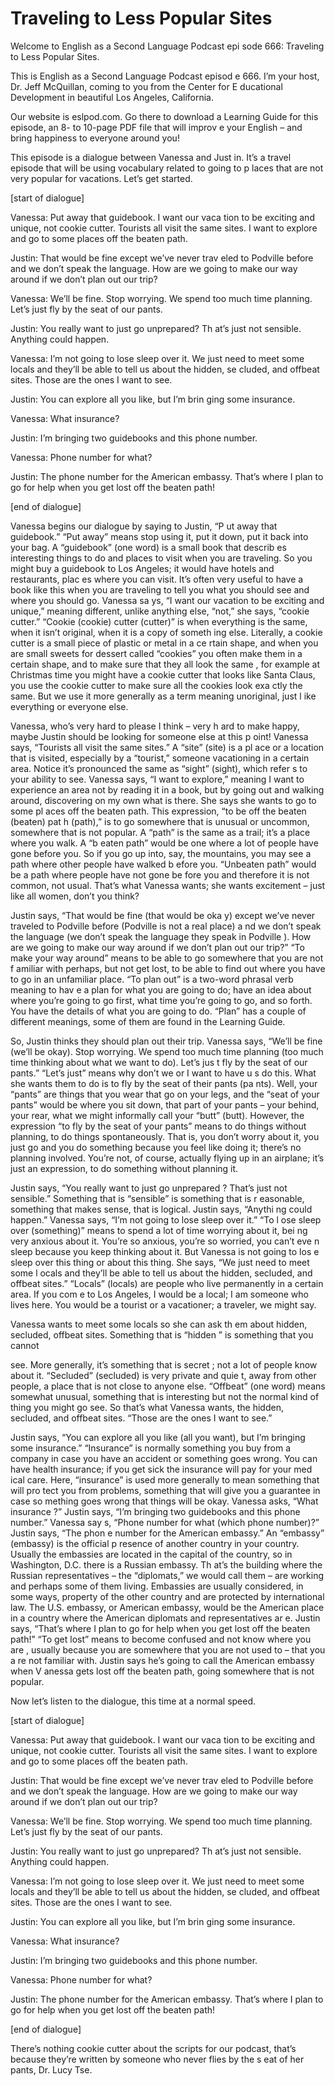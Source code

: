 # Traveling to Less Popular Sites

Welcome to English as a Second Language Podcast epi sode 666: Traveling to Less Popular Sites.

This is English as a Second Language Podcast episod e 666.  I’m your host, Dr. Jeff McQuillan, coming to you from the Center for E ducational Development in beautiful Los Angeles, California.

Our website is eslpod.com.  Go there to download a Learning Guide for this episode, an 8- to 10-page PDF file that will improv e your English – and bring happiness to everyone around you!

This episode is a dialogue between Vanessa and Just in.  It’s a travel episode that will be using vocabulary related to going to p laces that are not very popular for vacations.  Let’s get started.

[start of dialogue]

Vanessa:  Put away that guidebook.  I want our vaca tion to be exciting and unique, not cookie cutter.  Tourists all visit the same sites.  I want to explore and go to some places off the beaten path.

Justin:  That would be fine except we’ve never trav eled to Podville before and we don’t speak the language.  How are we going to make  our way around if we don’t plan out our trip?

Vanessa:  We’ll be fine.  Stop worrying.  We spend too much time planning. Let’s just fly by the seat of our pants.

Justin:  You really want to just go unprepared?  Th at’s just not sensible. Anything could happen.

Vanessa:  I’m not going to lose sleep over it.  We just need to meet some locals and they’ll be able to tell us about the hidden, se cluded, and offbeat sites.  Those are the ones I want to see.

Justin:  You can explore all you like, but I’m brin ging some insurance.

Vanessa:  What insurance?

Justin:  I’m bringing two guidebooks and this phone  number.

 Vanessa:  Phone number for what?

Justin:  The phone number for the American embassy.   That’s where I plan to go for help when you get lost off the beaten path!

[end of dialogue]

Vanessa begins our dialogue by saying to Justin, “P ut away that guidebook.” “Put away” means stop using it, put it down, put it  back into your bag.  A “guidebook” (one word) is a small book that describ es interesting things to do and places to visit when you are traveling.  So you  might buy a guidebook to Los Angeles; it would have hotels and restaurants, plac es where you can visit.  It’s often very useful to have a book like this when you  are traveling to tell you what you should see and where you should go.  Vanessa sa ys, “I want our vacation to be exciting and unique,” meaning different, unlike anything else, “not,” she says, “cookie cutter.”  “Cookie (cookie) cutter (cutter)”  is when everything is the same, when it isn’t original, when it is a copy of someth ing else.  Literally, a cookie cutter is a small piece of plastic or metal in a ce rtain shape, and when you are small sweets for dessert called “cookies” you often  make them in a certain shape, and to make sure that they all look the same , for example at Christmas time you might have a cookie cutter that looks like  Santa Claus, you use the cookie cutter to make sure all the cookies look exa ctly the same.  But we use it more generally as a term meaning unoriginal, just l ike everything or everyone else.

Vanessa, who’s very hard to please I think – very h ard to make happy, maybe Justin should be looking for someone else at this p oint!  Vanessa says, “Tourists all visit the same sites.”  A “site” (site) is a pl ace or a location that is visited, especially by a “tourist,” someone vacationing in a  certain area.  Notice it’s pronounced the same as “sight” (sight), which refer s to your ability to see. Vanessa says, “I want to explore,” meaning I want to experience an area not by reading it in a book, but by going out and walking around, discovering on my own what is there.  She says she wants to go to some pl aces off the beaten path. This expression, “to be off the beaten (beaten) pat h (path),” is to go somewhere that is unusual or uncommon, somewhere that is not popular.  A “path” is the same as a trail; it’s a place where you walk.  A “b eaten path” would be one where a lot of people have gone before you.  So if you go  up into, say, the mountains, you may see a path where other people have walked b efore you.  “Unbeaten path” would be a path where people have not gone be fore you and therefore it is not common, not usual.  That’s what Vanessa wants; she wants excitement – just like all women, don’t you think?

 Justin says, “That would be fine (that would be oka y) except we’ve never traveled to Podville before (Podville is not a real place) a nd we don’t speak the language (we don’t speak the language they speak in Podville ).  How are we going to make our way around if we don’t plan out our trip?”   “To make your way around” means to be able to go somewhere that you are not f amiliar with perhaps, but not get lost, to be able to find out where you have to go in an unfamiliar place.  “To plan out” is a two-word phrasal verb meaning to hav e a plan for what you are going to do; have an idea about where you’re going to go first, what time you’re going to go, and so forth.  You have the details of  what you are going to do. “Plan” has a couple of different meanings, some of them are found in the Learning Guide.

So, Justin thinks they should plan out their trip.  Vanessa says, “We’ll be fine (we’ll be okay).  Stop worrying.  We spend too much  time planning (too much time thinking about what we want to do).  Let’s jus t fly by the seat of our pants.” “Let’s just” means why don’t we or I want to have u s do this.  What she wants them to do is to fly by the seat of their pants (pa nts).  Well, your “pants” are things that you wear that go on your legs, and the “seat of your pants” would be where you sit down, that part of your pants – your behind, your rear, what we might informally call your “butt” (butt).  However,  the expression “to fly by the seat of your pants” means to do things without planning,  to do things spontaneously. That is, you don’t worry about it, you just go and you do something because you feel like doing it; there’s no planning involved.  You’re not, of course, actually flying up in an airplane; it’s just an expression, to do something without planning it.

Justin says, “You really want to just go unprepared ?  That’s just not sensible.” Something that is “sensible” is something that is r easonable, something that makes sense, that is logical.  Justin says, “Anythi ng could happen.”  Vanessa says, “I’m not going to lose sleep over it.”  “To l ose sleep over (something)” means to spend a lot of time worrying about it, bei ng very anxious about it. You’re so anxious, you’re so worried, you can’t eve n sleep because you keep thinking about it.  But Vanessa is not going to los e sleep over this thing or about this thing.  She says, “We just need to meet some l ocals and they’ll be able to tell us about the hidden, secluded, and offbeat sites.”  “Locals” (locals) are people who live permanently in a certain area.  If you com e to Los Angeles, I would be a local; I am someone who lives here.  You would be a  tourist or a vacationer; a traveler, we might say.

Vanessa wants to meet some locals so she can ask th em about hidden, secluded, offbeat sites.  Something that is “hidden ” is something that you cannot

see.  More generally, it’s something that is secret ; not a lot of people know about it.  “Secluded” (secluded) is very private and quie t, away from other people, a place that is not close to anyone else.  “Offbeat” (one word) means somewhat unusual, something that is interesting but not the normal kind of thing you might go see.  So that’s what Vanessa wants, the hidden, secluded, and offbeat sites. “Those are the ones I want to see.”

Justin says, “You can explore all you like (all you  want), but I’m bringing some insurance.”  “Insurance” is normally something you buy from a company in case you have an accident or something goes wrong.  You can have health insurance; if you get sick the insurance will pay for your med ical care.  Here, “insurance” is used more generally to mean something that will pro tect you from problems, something that will give you a guarantee in case so mething goes wrong that things will be okay.  Vanessa asks, “What insurance ?”  Justin says, “I’m bringing two guidebooks and this phone number.”  Vanessa say s, “Phone number for what (which phone number)?”  Justin says, “The phon e number for the American embassy.”  An “embassy” (embassy) is the official p resence of another country in your country.  Usually the embassies are located in  the capital of the country, so in Washington, D.C. there is a Russian embassy.  Th at’s the building where the Russian representatives – the “diplomats,” we would  call them – are working and perhaps some of them living.  Embassies are usually  considered, in some ways, property of the other country and are protected by international law.  The U.S. embassy, or American embassy, would be the American  place in a country where the American diplomats and representatives ar e.  Justin says, “That’s where I plan to go for help when you get lost off the beaten path!”  “To get lost” means to become confused and not know where you are , usually because you are somewhere that you are not used to – that you a re not familiar with.  Justin says he’s going to call the American embassy when V anessa gets lost off the beaten path, going somewhere that is not popular.

Now let’s listen to the dialogue, this time at a normal speed.

[start of dialogue]

Vanessa:  Put away that guidebook.  I want our vaca tion to be exciting and unique, not cookie cutter.  Tourists all visit the same sites.  I want to explore and go to some places off the beaten path.

Justin:  That would be fine except we’ve never trav eled to Podville before and we don’t speak the language.  How are we going to make  our way around if we don’t plan out our trip?

Vanessa:  We’ll be fine.  Stop worrying.  We spend too much time planning. Let’s just fly by the seat of our pants.

Justin:  You really want to just go unprepared?  Th at’s just not sensible. Anything could happen.

Vanessa:  I’m not going to lose sleep over it.  We just need to meet some locals and they’ll be able to tell us about the hidden, se cluded, and offbeat sites.  Those are the ones I want to see.

Justin:  You can explore all you like, but I’m brin ging some insurance.

Vanessa:  What insurance?

Justin:  I’m bringing two guidebooks and this phone  number.

Vanessa:  Phone number for what?

Justin:  The phone number for the American embassy.   That’s where I plan to go for help when you get lost off the beaten path!

[end of dialogue]

There’s nothing cookie cutter about the scripts for  our podcast, that’s because they’re written by someone who never flies by the s eat of her pants, Dr. Lucy Tse.





